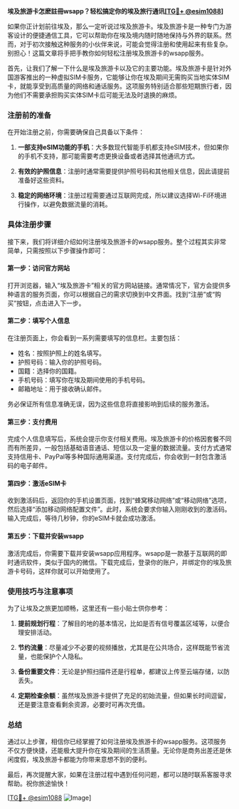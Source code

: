 **埃及旅游卡怎麽註冊wsapp？轻松搞定你的埃及旅行通讯[[TG💪+ @esim1088](https://t.me/s/esim1088)]**

如果你正计划前往埃及，那么一定听说过埃及旅游卡。埃及旅游卡是一种专门为游客设计的便捷通信工具，它可以帮助你在埃及境内随时随地保持与外界的联系。然而，对于初次接触这种服务的小伙伴来说，可能会觉得注册和使用起来有些复杂。别担心！这篇文章将手把手教你如何轻松注册埃及旅游卡的wsapp服务。

首先，让我们了解一下什么是埃及旅游卡以及它的主要功能。埃及旅游卡是针对外国游客推出的一种虚拟SIM卡服务，它能够让你在埃及期间无需购买当地实体SIM卡，就能享受到高质量的网络和通话服务。这项服务特别适合那些短期旅行者，因为他们不需要承担购买实体SIM卡后可能无法及时退换的麻烦。

### 注册前的准备

在开始注册之前，你需要确保自己具备以下条件：

1. **一部支持eSIM功能的手机**：大多数现代智能手机都支持eSIM技术，但如果你的手机不支持，那可能需要考虑更换设备或者选择其他通讯方式。
   
2. **有效的护照信息**：注册时通常需要提供护照号码和其他相关信息，因此请提前准备好这些资料。

3. **稳定的网络环境**：注册过程需要通过互联网完成，所以建议选择Wi-Fi环境进行操作，以避免数据流量的消耗。

### 具体注册步骤

接下来，我们将详细介绍如何注册埃及旅游卡的wsapp服务。整个过程其实非常简单，只需按照以下步骤操作即可：

#### 第一步：访问官方网站

打开浏览器，输入“埃及旅游卡”相关的官方网站链接。通常情况下，官方会提供多种语言的服务页面，你可以根据自己的需求切换到中文界面。找到“注册”或“购买”按钮，点击进入下一步。

#### 第二步：填写个人信息

在注册页面上，你会看到一系列需要填写的信息栏。主要包括：

- 姓名：按照护照上的姓名填写。
- 护照号码：输入你的护照号码。
- 国籍：选择你的国籍。
- 手机号码：填写你在埃及期间使用的手机号码。
- 邮箱地址：用于接收确认邮件。

务必保证所有信息准确无误，因为这些信息将直接影响到后续的服务激活。

#### 第三步：支付费用

完成个人信息填写后，系统会提示你支付相关费用。埃及旅游卡的价格因套餐不同而有所差异，一般包括基础语音通话、短信以及一定量的数据流量。支付方式通常支持信用卡、PayPal等多种国际通用渠道。支付完成后，你会收到一封包含激活码的电子邮件。

#### 第四步：激活eSIM卡

收到激活码后，返回你的手机设置页面，找到“蜂窝移动网络”或“移动网络”选项，然后选择“添加移动网络配置文件”。此时，系统会要求你输入刚刚收到的激活码。输入完成后，等待几秒钟，你的eSIM卡就会成功激活。

#### 第五步：下载并安装wsapp

激活完成后，你需要下载并安装wsapp应用程序。wsapp是一款基于互联网的即时通讯软件，类似于国内的微信。下载完成后，登录你的账户，并绑定你的埃及旅游卡号码，这样你就可以开始使用了。

### 使用技巧与注意事项

为了让埃及之旅更加顺畅，这里还有一些小贴士供你参考：

1. **提前规划行程**：了解目的地的基本情况，比如是否有信号覆盖区域等，以便合理安排活动。
   
2. **节约流量**：尽量减少不必要的视频播放，尤其是在公共场合，这样既能节省流量，也能保护个人隐私。

3. **备份重要文件**：无论是护照扫描件还是行程单，都建议上传至云端存储，以防丢失。

4. **定期检查余额**：虽然埃及旅游卡提供了充足的初始流量，但如果长时间逗留，还是要注意查看剩余资源，必要时可再次充值。

### 总结

通过以上步骤，相信你已经掌握了如何注册埃及旅游卡的wsapp服务。这项服务不仅方便快捷，还能极大提升你在埃及期间的生活质量。无论你是商务出差还是休闲度假，埃及旅游卡都能为你带来意想不到的便利。

最后，再次提醒大家，如果在注册过程中遇到任何问题，都可以随时联系客服寻求帮助。祝你旅途愉快！

[[TG💪+ @esim1088](https://t.me/s/esim1088) ![Image](https://i.postimg.cc/4NQfJmqS/Snipaste-2025-05-13-00-14-12.png)]